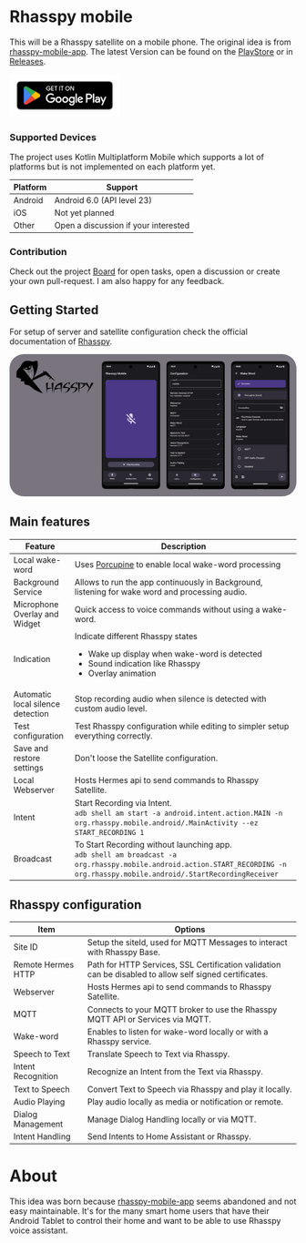 # Rhasspy mobile

This will be a Rhasspy satellite on a mobile phone. The original idea is
from [rhasspy-mobile-app](https://github.com/razzo04/rhasspy-mobile-app). The latest Version can be
found on the [PlayStore](https://play.google.com/store/apps/details?id=org.rhasspy.mobile.android)
or in [Releases](https://github.com/Nailik/rhasspy_mobile/releases).

[<img src="documentation/images/google-play-badge.png" height="75">](https://play.google.com/store/apps/details?id=org.rhasspy.mobile.android)

### Supported Devices

The project uses Kotlin Multiplatform Mobile which supports a lot of platforms but is not
implemented on each platform yet.

| Platform | Support                              |
|----------|--------------------------------------|
| Android  | Android 6.0 (API level 23)           |
| iOS      | Not yet planned                      |
| Other    | Open a discussion if your interested |

### Contribution

Check out the project [Board](https://github.com/users/Nailik/projects/1) for open tasks, open a
discussion or create your own pull-request.
I am also happy for any feedback.

## Getting Started

For setup of server and satellite configuration check the official documentation
of [Rhasspy](https://rhasspy.readthedocs.io/en/latest/tutorials/#server-with-satellites).

<img src="documentation/images/header.png" height="250" style="border-radius:25px">

## Main features

| Feature                           | Description                                                                                                                                                                       |
|-----------------------------------|-----------------------------------------------------------------------------------------------------------------------------------------------------------------------------------|
| Local wake-word                   | Uses [Porcupine](https://picovoice.ai/platform/porcupine/) to enable local wake-word processing                                                                                   |
| Background Service                | Allows to run the app continuously in Background, listening for wake word and processing audio.                                                                                   |
| Microphone Overlay and Widget     | Quick access to voice commands without using a wake-word.                                                                                                                         |
| Indication                        | Indicate different Rhasspy states<br/><ul><li>Wake up display when wake-word is detected</li><li>Sound indication like Rhasspy</li><li>Overlay animation</li></ul>                |
| Automatic local silence detection | Stop recording audio when silence is detected with custom audio level.                                                                                                            |
| Test configuration                | Test Rhasspy configuration while editing to simpler setup everything correctly.                                                                                                   |
| Save and restore settings         | Don't loose the Satellite configuration.                                                                                                                                          |
| Local Webserver                   | Hosts Hermes api to send commands to Rhasspy Satellite.                                                                                                                           |
| Intent                            | Start Recording via Intent.<br/>`adb shell am start -a android.intent.action.MAIN -n org.rhasspy.mobile.android/.MainActivity --ez START_RECORDING 1`                             |
| Broadcast                         | To Start Recording without launching app.<br/>`adb shell am broadcast -a org.rhasspy.mobile.android.action.START_RECORDING -n org.rhasspy.mobile.android/.StartRecordingReceiver` |

## Rhasspy configuration

| Item               | Options                                                                                                 |
|--------------------|---------------------------------------------------------------------------------------------------------|
| Site ID            | Setup the siteId, used for MQTT Messages to interact with Rhasspy Base.                                 |
| Remote Hermes HTTP | Path for HTTP Services, SSL Certification validation can be disabled to allow self signed certificates. |
| Webserver          | Hosts Hermes api to send commands to Rhasspy Satellite.                                                 |
| MQTT               | Connects to your MQTT broker to use the Rhasspy MQTT API or Services via MQTT.                          |
| Wake-word          | Enables to listen for wake-word locally or with a Rhasspy service.                                      |
| Speech to Text     | Translate Speech to Text via Rhasspy.                                                                   |
| Intent Recognition | Recognize an Intent from the Text via Rhasspy.                                                          |
| Text to Speech     | Convert Text to Speech via Rhasspy and play it locally.                                                 |
| Audio Playing      | Play audio locally as media or notification or remote.                                                  |
| Dialog Management  | Manage Dialog Handling locally or via MQTT.                                                             |
| Intent Handling    | Send Intents to Home Assistant or Rhasspy.                                                              |

# About

This idea was born because [rhasspy-mobile-app](https://github.com/razzo04/rhasspy-mobile-app) seems
abandoned and not easy maintainable. It's for the many smart home users that have their Android
Tablet
to control their home and want to be able to use Rhasspy voice assistant.
